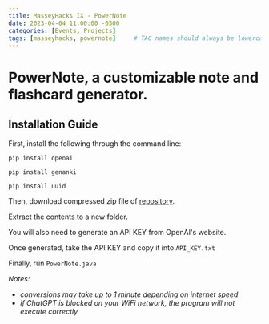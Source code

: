```yaml
---
title: MasseyHacks IX - PowerNote
date: 2023-04-04 11:00:00 -0500
categories: [Events, Projects]
tags: [masseyhacks, powernote]     # TAG names should always be lowercase
---
```


# PowerNote, a customizable note and flashcard generator.

## Installation Guide

First, install the following through the command line:

``
pip install openai
``

``
pip install genanki
``

``
pip install uuid
``

Then, download compressed zip file of [repository](https://github.com/IsaacJ60/masseyhacksIX).

Extract the contents to a new folder.

You will also need to generate an API KEY from OpenAI's website.

Once generated, take the API KEY and copy it into ``API_KEY.txt``

Finally, run ``PowerNote.java``


_Notes:_
- _conversions may take up to 1 minute depending on internet speed_
- _if ChatGPT is blocked on your WiFi network, the program will not execute correctly_

